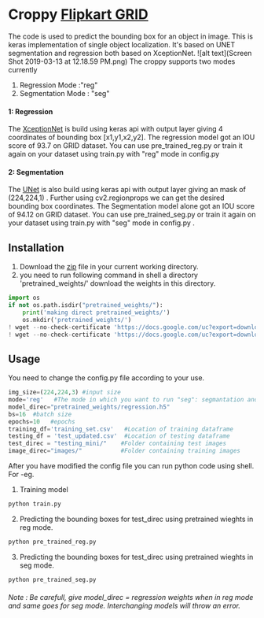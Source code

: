 # Croppy [Flipkart GRID](https://dare2compete.com/o/Flipkart-GRiD-Teach-The-Machines-2019-74928)
The code is used to predict the bounding box for an object in image. This is keras implementation of single object localization. It's based on UNET segmentation and regression both based on XceptionNet. 
![alt text](Screen Shot 2019-03-13 at 12.18.59 PM.png)
The croppy supports two modes currently 
1) Regression Mode :"reg"
2) Segmentation Mode : "seg"


#### 1:  Regression 
The [XceptionNet](https://keras.io/applications/#xception) is build using keras api with output layer giving 4 coordinates of bounding box [x1,y1,x2,y2].
The regression model got an IOU score of 93.7 on GRID dataset. You can use pre_trained_reg.py or train it again on your dataset using train.py with "reg" mode in config.py

#### 2:  Segmentation  
The [UNet](https://arxiv.org/abs/1505.04597) is also build using keras api with output layer giving an mask of (224,224,1) . Further using cv2.regionprops we can get the desired bounding box coordinates.
The Segmentation model alone got an IOU score of 94.12 on GRID dataset. You can use pre_trained_seg.py or train it again on your dataset using train.py with "seg" mode in config.py .

## Installation

1. Download the [zip](https://drive.google.com/open?id=1ef-NATi1PV9XdQhuLt1YTzlDIZzYHyu7) file in your current working directory.
2. you need to run following command in shell a directory 'pretrained_weights/' download the weights in this directory.

```python
import os
if not os.path.isdir("pretrained_weights/"):
    print('making direct pretrained_weights/')
    os.mkdir('pretrained_weights/')
! wget --no-check-certificate 'https://docs.google.com/uc?export=download&id=1Lx9uZSwbzsc3anh9lfb4RPiBEBoSDMQ8' -O pretrained_weights/regression.h5
! wget --no-check-certificate 'https://docs.google.com/uc?export=download&id=1WNe1s1RzBqiV-vvcJMo9swaAFDBO1Rh-' -O pretrained_weights/segmentation.h5

```

## Usage
You need to change the config.py file according to your use.
```python
img_size=(224,224,3) #input size 
mode='reg'   #The mode in which you want to run "seg": segmantation and "reg": Regression
model_direc="pretrained_weights/regression.h5"
bs=16  #batch size 
epochs=10   #epochs 
training_df='training_set.csv'   #Location of training dataframe
testing_df = 'test_updated.csv'  #Location of testing dataframe 
test_direc = "testing_mini/"    #Folder containing test images
image_direc="images/"           #Folder containing training images
```
After you have modified the config file you can run python code using shell. For -eg.
1. Training model 
```bash
python train.py
```
2. Predicting the bounding boxes for test_direc using pretrained wieghts in reg mode.
```bash
python pre_trained_reg.py
```
3. Predicting the bounding boxes for test_direc using pretrained wieghts in seg mode.
```bash
python pre_trained_seg.py
```
###### Note : Be carefull, give model_direc = regression weights when in reg mode and same goes for seg mode. Interchanging models will throw an error.
